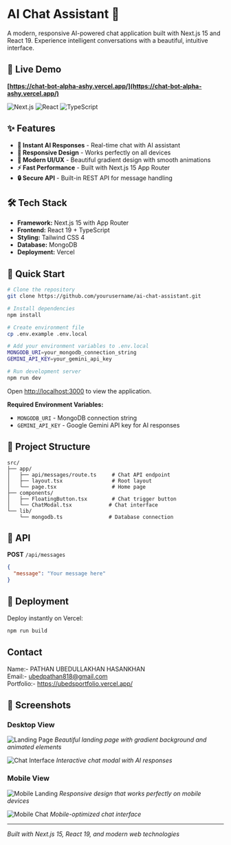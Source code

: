 # AI Chat Assistant 🤖

A modern, responsive AI-powered chat application built with Next.js 15 and React 19. Experience intelligent conversations with a beautiful, intuitive interface.

## 🎯 Live Demo

**[https://chat-bot-alpha-ashy.vercel.app/](https://chat-bot-alpha-ashy.vercel.app/)**

![Next.js](https://img.shields.io/badge/Next.js-15+-black?style=flat-square&logo=next.js)
![React](https://img.shields.io/badge/React-19+-blue?style=flat-square&logo=react)
![TypeScript](https://img.shields.io/badge/TypeScript-5+-blue?style=flat-square&logo=typescript)

## ✨ Features

- **🚀 Instant AI Responses** - Real-time chat with AI assistant
- **📱 Responsive Design** - Works perfectly on all devices
- **🎨 Modern UI/UX** - Beautiful gradient design with smooth animations
- **⚡ Fast Performance** - Built with Next.js 15 App Router
- **🔒 Secure API** - Built-in REST API for message handling

## 🛠️ Tech Stack

- **Framework:** Next.js 15 with App Router
- **Frontend:** React 19 + TypeScript
- **Styling:** Tailwind CSS 4
- **Database:** MongoDB
- **Deployment:** Vercel

## 🚀 Quick Start

```bash
# Clone the repository
git clone https://github.com/yourusername/ai-chat-assistant.git

# Install dependencies
npm install

# Create environment file
cp .env.example .env.local

# Add your environment variables to .env.local
MONGODB_URI=your_mongodb_connection_string
GEMINI_API_KEY=your_gemini_api_key

# Run development server
npm run dev
```

Open [http://localhost:3000](http://localhost:3000) to view the application.

**Required Environment Variables:**
- `MONGODB_URI` - MongoDB connection string
- `GEMINI_API_KEY` - Google Gemini API key for AI responses

## 📁 Project Structure

```
src/
├── app/
│   ├── api/messages/route.ts     # Chat API endpoint
│   ├── layout.tsx                # Root layout
│   └── page.tsx                  # Home page
├── components/
│   ├── FloatingButton.tsx        # Chat trigger button
│   └── ChatModal.tsx            # Chat interface
└── lib/
    └── mongodb.ts               # Database connection
```

## 🔌 API

**POST** `/api/messages`
```json
{
  "message": "Your message here"
}
```

## 🚀 Deployment

Deploy instantly on Vercel:

```bash
npm run build
```

## Contact
Name:- PATHAN UBEDULLAKHAN HASANKHAN                                                           
Email:- ubedpathan818@gmail.com                                                                
Portfolio:- https://ubedsportfolio.vercel.app/                                                 

## 📱 Screenshots

### Desktop View
![Landing Page](./screenshots/desktop-landing.png)
*Beautiful landing page with gradient background and animated elements*

![Chat Interface](./screenshots/desktop-chat.png)
*Interactive chat modal with AI responses*

### Mobile View
![Mobile Landing](./screenshots/mobile-landing.png)
*Responsive design that works perfectly on mobile devices*

![Mobile Chat](./screenshots/mobile-chat.png)
*Mobile-optimized chat interface*

---

*Built with Next.js 15, React 19, and modern web technologies*

